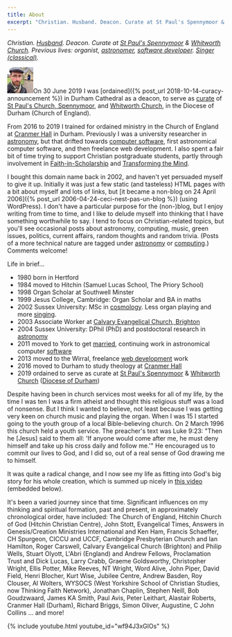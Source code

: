 ```yaml
---
title: About
excerpt: "Christian. Husband. Deacon. Curate at St Paul's Spennymoor & Whitworth Church. Previous lives: organist, astronomer, software developer. Singer (classical)."
---
```

_Christian. [Husband](http://elinevanasperen.wordpress.com/). Deacon. Curate at [St Paul's Spennymoor](http://www.stpaulsspennymoor.co.uk) & [Whitworth Church](https://www.achurchnearyou.com/church/13568/). Previous lives: organist, [astronomer](/astronomy/), [software developer](/software/). [Singer (classical)](/singing/)._

<img alt="Me" title="Me" src="/assets/me.jpg" class="alignleft">On 30 June 2019 I was [ordained]({% post_url 2018-10-14-curacy-announcement %}) in Durham Cathedral as a deacon, to serve as [curate](http://www.stpaulsspennymoor.co.uk/site/index.php?page=content&content=8879) of [St Paul's Church, Spennymoor](http://www.stpaulsspennymoor.co.uk), and [Whitworth Church](https://www.achurchnearyou.com/church/13568/), in the Diocese of Durham (Church of England).

From 2016 to 2019 I trained for ordained ministry in the Church of England at [Cranmer Hall](https://community.dur.ac.uk/cranmer.hall/) in Durham. Previously I was a university researcher in [astronomy](/astronomy/), but that drifted towards [computer software](/software/), first astronomical computer software, and then freelance web development. I also spent a fair bit of time trying to support Christian postgraduate students, partly through involvement in [Faith-in-Scholarship](http://wysocs.org.uk/faith-in-scholarship) and [Transforming the Mind](http://christianpostgrad.org.uk/content/node/34).

I bought this domain name back in 2002, and haven't yet persuaded myself to give it up. Initially it was just a few static (and tasteless) HTML pages with a bit about myself and lots of links, but [it became a non-blog on 24 April 2006]({% post_url 2006-04-24-ceci-nest-pas-un-blog %}) (using WordPress). I don't have a particular purpose for the (non-)blog, but I enjoy writing from time to time, and I like to delude myself into thinking that I have something worthwhile to say. I tend to focus on Christian-related topics, but you'll see occasional posts about astronomy, computing, music, green issues, politics, current affairs, random thoughts and random trivia. (Posts of a more technical nature are tagged under [astronomy](/tag/astronomy) or [computing](/tag/computing/).) Comments welcome!

Life in brief...

* 1980 born in Hertford
* 1984 moved to Hitchin (Samuel Lucas School, The Priory School)
* 1998 Organ Scholar at Southwell Minster
* 1999 Jesus College, Cambridge: Organ Scholar and BA in maths
* 2002 Sussex University: MSc in [cosmology](/astronomy/). Less organ playing and more [singing](/singing/).
* 2003 Associate Worker at [Calvary Evangelical Church, Brighton](http://www.calvary-brighton.org.uk/)
* 2004 Sussex University: DPhil (PhD) and postdoctoral research in [astronomy](/astronomy/)
* 2011 moved to York to get [married](http://elinevanasperen.wordpress.com/), continuing work in astronomical computer [software](/software/)
* 2013 moved to the Wirral, freelance [web development](/software/) work
* 2016 moved to Durham to study theology at [Cranmer Hall](https://community.dur.ac.uk/cranmer.hall/)
* 2019 ordained to serve as curate at [St Paul's Spennymoor](http://www.stpaulsspennymoor.co.uk) & [Whitworth Church](https://www.achurchnearyou.com/church/13568/) ([Diocese of Durham](https://durhamdiocese.org))

Despite having been in church services most weeks for all of my life, by the time I was ten I was a firm atheist and thought this religious stuff was a load of nonsense. But I think I wanted to believe, not least because I was getting very keen on church music and playing the organ. When I was 15 I started going to the youth group of a local Bible-believing church. On 2 March 1996 this church held a youth service. The preacher's text was Luke 9:23: "Then he [Jesus] said to them all: 'If anyone would come after me, he must deny himself and take up his cross daily and follow me.'" He encouraged us to commit our lives to God, and I did so, out of a real sense of God drawing me to himself.

It was quite a radical change, and I now see my life as fitting into God's big story for his whole creation, which is summed up nicely in [this video](http://three-two-one.org/) (embedded below).

It's been a varied journey since that time. Significant influences on my thinking and spiritual formation, past and present, in approximately chronological order, have included: The Church of England, Hitchin Church of God (Hitchin Christian Centre), John Stott, Evangelical Times, Answers in Genesis/Creation Ministries International and Ken Ham, Francis Schaeffer, CH Spurgeon, CICCU and UCCF, Cambridge Presbyterian Church and Ian Hamilton, Roger Carswell, Calvary Evangelical Church (Brighton) and Philip Wells, Stuart Olyott, L'Abri (England) and Andrew Fellows, Proclamation Trust and Dick Lucas, Larry Crabb, Graeme Goldsworthy, Christopher Wright, Ellis Potter, Mike Reeves, NT Wright, Word Alive, John Piper, David Field, Henri Blocher, Kurt Wise, Jubilee Centre, Andrew Basden, Roy Clouser, Al Wolters, WYSOCS (West Yorkshire School of Christian Studies, now Thinking Faith Network), Jonathan Chaplin, Stephen Neill, Bob Goudzwaard, James KA Smith, Paul Avis, Peter Leithart, Alastair Roberts, Cranmer Hall (Durham), Richard Briggs, Simon Oliver, Augustine, C John Collins ... and more!

{% include youtube.html youtube_id="wf94J3xGlOs" %}
